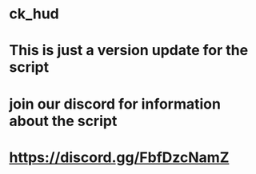 # ck_hud

# This is just a version update for the script 

# join our discord for information about the script 

# https://discord.gg/FbfDzcNamZ
